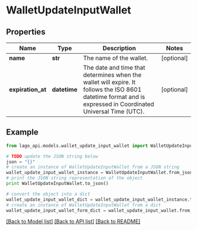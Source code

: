 # WalletUpdateInputWallet


## Properties

Name | Type | Description | Notes
------------ | ------------- | ------------- | -------------
**name** | **str** | The name of the wallet. | [optional] 
**expiration_at** | **datetime** | The date and time that determines when the wallet will expire. It follows the ISO 8601 datetime format and is expressed in Coordinated Universal Time (UTC). | [optional] 

## Example

```python
from lago_api.models.wallet_update_input_wallet import WalletUpdateInputWallet

# TODO update the JSON string below
json = "{}"
# create an instance of WalletUpdateInputWallet from a JSON string
wallet_update_input_wallet_instance = WalletUpdateInputWallet.from_json(json)
# print the JSON string representation of the object
print WalletUpdateInputWallet.to_json()

# convert the object into a dict
wallet_update_input_wallet_dict = wallet_update_input_wallet_instance.to_dict()
# create an instance of WalletUpdateInputWallet from a dict
wallet_update_input_wallet_form_dict = wallet_update_input_wallet.from_dict(wallet_update_input_wallet_dict)
```
[[Back to Model list]](../README.md#documentation-for-models) [[Back to API list]](../README.md#documentation-for-api-endpoints) [[Back to README]](../README.md)


